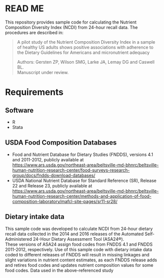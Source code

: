 # READ ME 
This repository provides sample code for calculating the Nutrient Composition Diversity Index (NCDI) from 24-hour recall data.  The procedures are described in:
  > A pilot study of the Nutrient Composition Diversity Index in a sample of healthy US adults shows positive associations with adherence to the Dietary Guidelines for Americans and micronutrient adequacy
>
> Authors: Gersten ZP, Wilson SMG, Larke JA, Lemay DG and Caswell BL.\
>  Manuscript under review.

# Requirements
## Software
- R
- Stata

## USDA Food Composition Databases
-   Food and Nutrient Database for Dietary Studies (FNDDS), versions 4.1 and 2011-2012, publicly available at https://www.ars.usda.gov/northeast-area/beltsville-md-bhnrc/beltsville-human-nutrition-research-center/food-surveys-research-group/docs/fndds-download-databases/
-   USDA National Nutrient Database for Standard Reference (SR), Release 22 and Release 23, publicly available at https://www.ars.usda.gov/northeast-area/beltsville-md-bhnrc/beltsville-human-nutrition-research-center/methods-and-application-of-food-composition-laboratory/mafcl-site-pages/sr11-sr28/

## Dietary intake data
This sample code was developed to calculate NCDI from 24-hour dietary recall data collected in the 2014 and 2016 releases of the Automated Self-Administered 24-Hour Dietary Assessment Tool (ASA24®️).  
These versions of ASA24 assign food codes from FNDDS 4.1 and FNDDS 2011-2012, respectively. Use of this sample code with dietary intake data coded to different releases of FNDDS will result in missing linkages and slight variations in nutrient content estimates, as each FNDDS release adds and retires food codes and updates nutrient composition values for some food codes.
Data used in the above-referenced study 
